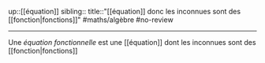 up::[[équation]]
sibling::
title::"[[équation]] donc les inconnues sont des [[fonction|fonctions]]"
#maths/algèbre #no-review 

----
Une _équation fonctionnelle_ est une [[équation]] dont les inconnues sont des [[fonction|fonctions]]
